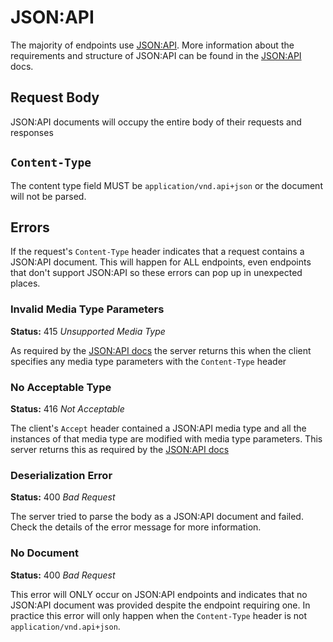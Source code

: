 # JSON:API
The majority of endpoints use [JSON:API](https://jsonapi.org/). More information 
about the requirements and structure of JSON:API can be found in the 
[JSON:API](https://jsonapi.org/format/) docs. 

## Request Body
JSON:API documents will occupy the entire body of their requests and responses

## `Content-Type`
The content type field MUST be `application/vnd.api+json` or the document will
not be parsed.

## Errors
If the request's `Content-Type` header indicates that a request contains a JSON:API
document. This will happen for ALL endpoints, even endpoints that don't support 
JSON:API so these errors can pop up in unexpected places.

### Invalid Media Type Parameters
**Status:** 415 _Unsupported Media Type_

As required by the [JSON:API docs](https://jsonapi.org/format/#content-negotiation-clients)
the server returns this when the client specifies any media type parameters with the 
`Content-Type` header

### No Acceptable Type
**Status:** 416 _Not Acceptable_

The client's `Accept` header contained a JSON:API media type and all the instances
of that media type are modified with media type parameters. This server returns this
as required by the [JSON:API docs](https://jsonapi.org/format/#content-negotiation-clients)

### Deserialization Error
**Status:** 400 _Bad Request_

The server tried to parse the body as a JSON:API document and failed. Check the
details of the error message for more information.

### No Document
**Status:** 400 _Bad Request_

This error will ONLY occur on JSON:API endpoints and indicates that no JSON:API
document was provided despite the endpoint requiring one. In practice this
error will only happen when the `Content-Type` header is not `application/vnd.api+json`.

